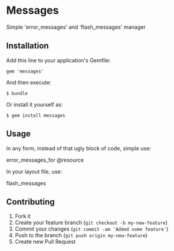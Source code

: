 # Messages

Simple 'error_messages' and 'flash_messages' manager

## Installation

Add this line to your application's Gemfile:

    gem 'messages'

And then execute:

    $ bundle

Or install it yourself as:

    $ gem install messages

## Usage

In any form, instead of that ugly block of code, simple use:

  error_messages_for @resource

In your layout file, use:

  flash_messages

## Contributing

1. Fork it
2. Create your feature branch (`git checkout -b my-new-feature`)
3. Commit your changes (`git commit -am 'Added some feature'`)
4. Push to the branch (`git push origin my-new-feature`)
5. Create new Pull Request
